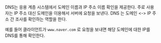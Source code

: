 DNS는 응용 계층 시스템에서 도메인 이름과 IP 주소 이름 확인을 제공한다. 주로 사용자는 IP 주소 대신 도메인을 이용해서 서버에 요청을 보낸다.  DNS 는 도메인 <-> IP 주소 간 조사를 확인하는 역할을 한다.

예를 들어 클라이언트가 `www.naver.com` 로 요청을 보내면 해당 도메인에 대한 IP를 DNS를 통해 확인한다.